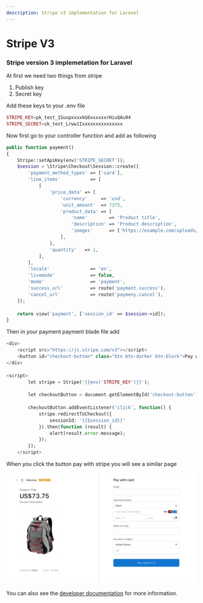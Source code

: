 ```yaml
---
description: Stripe v3 implementation for Laravel
---
```


# Stripe V3

### Stripe version 3 implemetation for Laravel

At first we need two things from stripe

1. Publish key
2. Secret key

Add these keys to your .env file

```php
STRIPE_KEY=pk_test_1SuopxxxxkG6xxxxxxrHiuQAu94
STRIPE_SECRET=sk_test_Lrww1Ixxxxxxxxxxxxxxx
```

Now first go to your controller function and add as following

```php
public function payment()
{
    Stripe::setApiKey(env('STRIPE_SECRET'));
    $session = \Stripe\Checkout\Session::create([
        'payment_method_types' => ['card'],
        'line_items'           => [
            [
                'price_data' => [
                    'currency'     => 'usd',
                    'unit_amount'  => 7375,
                    'product_data' => [
                        'name'        => 'Product title',
                        'description' => 'Product description',
                        'images'      => ['https://example.com/uploads/2020/01/logo-large.png'],
                    ],
                ],
                'quantity'   => 1,
            ],
        ],
        'locale'               => 'en',
        'livemode'             => false,
        'mode'                 => 'payment',
        'success_url'          => route('payment.success'),
        'cancel_url'           => route('paymeny.cancel'),
    ]);

    return view('payment', ['session_id' => $session->id]);
}
```

Then in your payment payment blade file add 

```php
<div>
    <script src="https://js.stripe.com/v3"></script>
    <button id="checkout-button" class="btn btn-darker btn-block">Pay with Stripe</button>
</div>

<script>
        let stripe = Stripe('{{env('STRIPE_KEY')}}');

        let checkoutButton = document.getElementById('checkout-button');

        checkoutButton.addEventListener('click', function() {
            stripe.redirectToCheckout({
                sessionId: '{{$session_id}}'
            }).then(function (result) {
                alert(result.error.message);
            });
        });
    </script>
```

When you click the button pay with stripe you will see a similar page

![Stripe checkout\(v3\)](../../.gitbook/assets/screenshot-2020-08-20-at-11.56.45-am.png)

You can also see the [developer documentation](https://stripe.com/docs/api) for more information.

